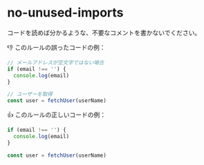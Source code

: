 # no-unused-imports

コードを読めば分かるような、不要なコメントを書かないでください。

:thumbsdown: このルールの誤ったコードの例：

```ts
// メールアドレスが空文字ではない場合
if (email !== '') {
  console.log(email)
}
```

```ts
// ユーザーを取得
const user = fetchUser(userName)
```

:thumbsup: このルールの正しいコードの例：

```ts
if (email !== '') {
  console.log(email)
}
```

```ts
const user = fetchUser(userName)
```
